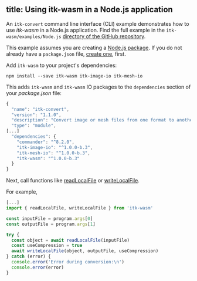 title: Using itk-wasm in a Node.js application
---

An `itk-convert` command line interface (CLI) example demonstrates how to use *itk-wasm* in a Node.js application. Find the full example in the `itk-wasm/examples/Node.js` [directory of the GitHub repository](https://github.com/InsightSoftwareConsortium/itk-wasm/tree/master/examples/Node.js).

This example assumes you are creating a [Node.js package](https://docs.npmjs.com/getting-started/what-is-npm). If you do not already have a `package.json` file, [create one](https://docs.npmjs.com/getting-started/using-a-package.json), first.

Add `itk-wasm` to your project's dependencies:

```
npm install --save itk-wasm itk-image-io itk-mesh-io
```

This adds `itk-wasm` and `itk-wasm` IO packages to the `dependencies` section of your *package.json* file:

```js
{
  "name": "itk-convert",
  "version": "1.1.0",
  "description": "Convert image or mesh files from one format to another.",
  "type": "module",
[...]
  "dependencies": {
    "commander": "^8.2.0",
    "itk-image-io": "^1.0.0-b.3",
    "itk-mesh-io": "^1.0.0-b.3",
    "itk-wasm": "^1.0.0-b.3"
  }
}
```

Next, call functions like [readLocalFile](../api/node_io.html) or [writeLocalFile](../api/node_io.html).

For example,

```js
[...]
import { readLocalFile, writeLocalFile } from 'itk-wasm'

const inputFile = program.args[0]
const outputFile = program.args[1]

try {
  const object = await readLocalFile(inputFile)
  const useCompression = true
  await writeLocalFile(object, outputFile, useCompression)
} catch (error) {
  console.error('Error during conversion:\n')
  console.error(error)
}
```
